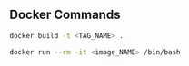 
## Docker Commands

```sh
docker build -t <TAG_NAME> .
```
```sh
docker run --rm -it <image_NAME> /bin/bash
```
